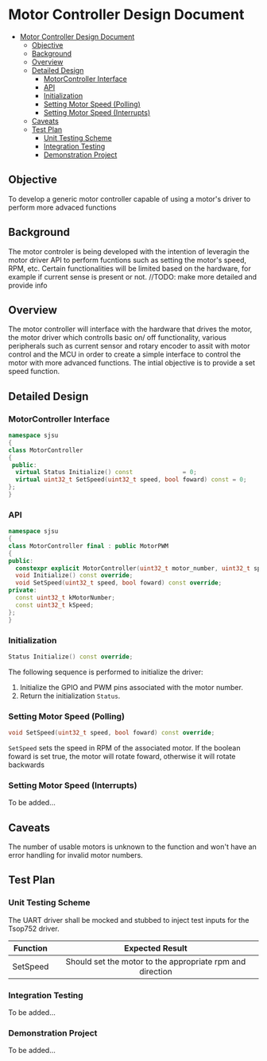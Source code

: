 # Motor Controller Design Document

- [Motor Controller Design Document](#motor-controller-design-document)
  - [Objective](#objective)
  - [Background](#background)
  - [Overview](#overview)
  - [Detailed Design](#detailed-design)
    - [MotorController Interface](#motorcontroller-interface)
    - [API](#api)
    - [Initialization](#initialization)
    - [Setting Motor Speed (Polling)](#setting-motor-speed-polling)
    - [Setting Motor Speed (Interrupts)](#setting-motor-speed-interrupts)
  - [Caveats](#caveats)
  - [Test Plan](#test-plan)
    - [Unit Testing Scheme](#unit-testing-scheme)
    - [Integration Testing](#integration-testing)
    - [Demonstration Project](#demonstration-project)

## Objective
To develop a generic motor controller capable of using a motor's driver to perform more advaced functions

## Background
The motor controler is being developed with the intention of leveragin the motor driver API to perform fucntions such as setting the motor's speed, RPM, etc. Certain functionalities will be limited based on the hardware, for example if current sense is present or not. //TODO: make more detailed and provide info


## Overview
The motor controller will interface with the hardware that drives the motor, the motor driver which controlls basic on/ off functionality, various peripherals such as current sensor and rotary encoder to assit with motor control and the MCU in order to create a simple interface to control the motor with more advanced functions. The intial objective is to provide a set speed function. 

## Detailed Design

### MotorController Interface
```c++
namespace sjsu
{
class MotorController
{
 public:
  virtual Status Initialize() const              = 0;
  virtual uint32_t SetSpeed(uint32_t speed, bool foward) const = 0;
}; 
}
```

### API
```c++
namespace sjsu
{
class MotorController final : public MotorPWM
{
public:
  constexpr explicit MotorController(uint32_t motor_number, uint32_t speed);
  void Initialize() const override;
  void SetSpeed(uint32_t speed, bool foward) const override;
private:
  const uint32_t kMotorNumber;
  const uint32_t kSpeed;
};
}
```

### Initialization
```c++
Status Initialize() const override;
```
The following sequence is performed to initialize the driver:
1. Initialize the GPIO and PWM pins associated with the motor number.
2. Return the initialization `Status`.

### Setting Motor Speed (Polling)
```c++
void SetSpeed(uint32_t speed, bool foward) const override;
```
`SetSpeed` sets the speed in RPM of the associated motor. If the boolean foward is set true, the motor will rotate foward, otherwise it will rotate backwards

### Setting Motor Speed (Interrupts)
To be added...

## Caveats
The number of usable motors is unknown to the function and won't have an error handling for invalid motor numbers. 

## Test Plan

### Unit Testing Scheme
The UART driver shall be mocked and stubbed to inject test inputs for the Tsop752 driver.

|  Function             |  Expected Result                                    |
|:---------------------:|:---------------------------------------------------:|
| SetSpeed              | Should set the motor to the appropriate rpm and direction |

### Integration Testing
To be added...

### Demonstration Project
To be added...
